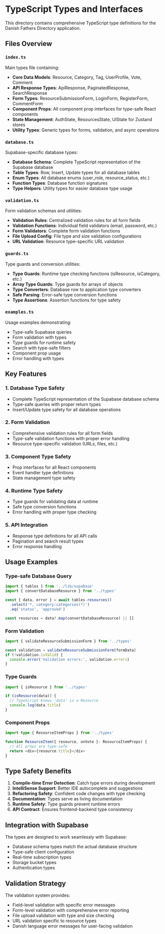 # TypeScript Types and Interfaces

This directory contains comprehensive TypeScript type definitions for the Danish Fathers Directory application.

## Files Overview

### `index.ts`
Main types file containing:
- **Core Data Models**: Resource, Category, Tag, UserProfile, Vote, Comment
- **API Response Types**: ApiResponse, PaginatedResponse, SearchResponse
- **Form Types**: ResourceSubmissionForm, LoginForm, RegisterForm, CommentForm
- **Component Props**: All component prop interfaces for type-safe React components
- **State Management**: AuthState, ResourcesState, UIState for Zustand stores
- **Utility Types**: Generic types for forms, validation, and async operations

### `database.ts`
Supabase-specific database types:
- **Database Schema**: Complete TypeScript representation of the Supabase database
- **Table Types**: Row, Insert, Update types for all database tables
- **Enum Types**: All database enums (user_role, resource_status, etc.)
- **Function Types**: Database function signatures
- **Type Helpers**: Utility types for easier database type usage

### `validation.ts`
Form validation schemas and utilities:
- **Validation Rules**: Centralized validation rules for all form fields
- **Validation Functions**: Individual field validators (email, password, etc.)
- **Form Validators**: Complete form validation functions
- **File Upload Config**: File type and size validation configurations
- **URL Validation**: Resource type-specific URL validation

### `guards.ts`
Type guards and conversion utilities:
- **Type Guards**: Runtime type checking functions (isResource, isCategory, etc.)
- **Array Type Guards**: Type guards for arrays of objects
- **Type Converters**: Database row to application type converters
- **Safe Parsing**: Error-safe type conversion functions
- **Type Assertions**: Assertion functions for type safety

### `examples.ts`
Usage examples demonstrating:
- Type-safe Supabase queries
- Form validation with types
- Type guards for runtime safety
- Search with type-safe filters
- Component prop usage
- Error handling with types

## Key Features

### 1. Database Type Safety
- Complete TypeScript representation of the Supabase database schema
- Type-safe queries with proper return types
- Insert/Update type safety for all database operations

### 2. Form Validation
- Comprehensive validation rules for all form fields
- Type-safe validation functions with proper error handling
- Resource type-specific validation (URLs, files, etc.)

### 3. Component Type Safety
- Prop interfaces for all React components
- Event handler type definitions
- State management type safety

### 4. Runtime Type Safety
- Type guards for validating data at runtime
- Safe type conversion functions
- Error handling with proper type checking

### 5. API Integration
- Response type definitions for all API calls
- Pagination and search result types
- Error response handling

## Usage Examples

### Type-safe Database Query
```typescript
import { tables } from '../lib/supabase'
import { convertDatabaseResource } from '../types'

const { data, error } = await tables.resources()
  .select('*, category:categories(*)')
  .eq('status', 'approved')

const resources = data?.map(convertDatabaseResource) || []
```

### Form Validation
```typescript
import { validateResourceSubmissionForm } from '../types'

const validation = validateResourceSubmissionForm(formData)
if (!validation.isValid) {
  console.error('Validation errors:', validation.errors)
}
```

### Type Guards
```typescript
import { isResource } from '../types'

if (isResource(data)) {
  // TypeScript knows 'data' is a Resource
  console.log(data.title)
}
```

### Component Props
```typescript
import type { ResourceItemProps } from '../types'

function ResourceItem({ resource, onVote }: ResourceItemProps) {
  // All props are type-safe
  return <div>{resource.title}</div>
}
```

## Type Safety Benefits

1. **Compile-time Error Detection**: Catch type errors during development
2. **IntelliSense Support**: Better IDE autocomplete and suggestions
3. **Refactoring Safety**: Confident code changes with type checking
4. **Documentation**: Types serve as living documentation
5. **Runtime Safety**: Type guards prevent runtime errors
6. **API Contract**: Ensures frontend-backend type consistency

## Integration with Supabase

The types are designed to work seamlessly with Supabase:
- Database schema types match the actual database structure
- Type-safe client configuration
- Real-time subscription types
- Storage bucket types
- Authentication types

## Validation Strategy

The validation system provides:
- Field-level validation with specific error messages
- Form-level validation with comprehensive error reporting
- File upload validation with type and size checking
- URL validation specific to resource types
- Danish language error messages for user-facing validation